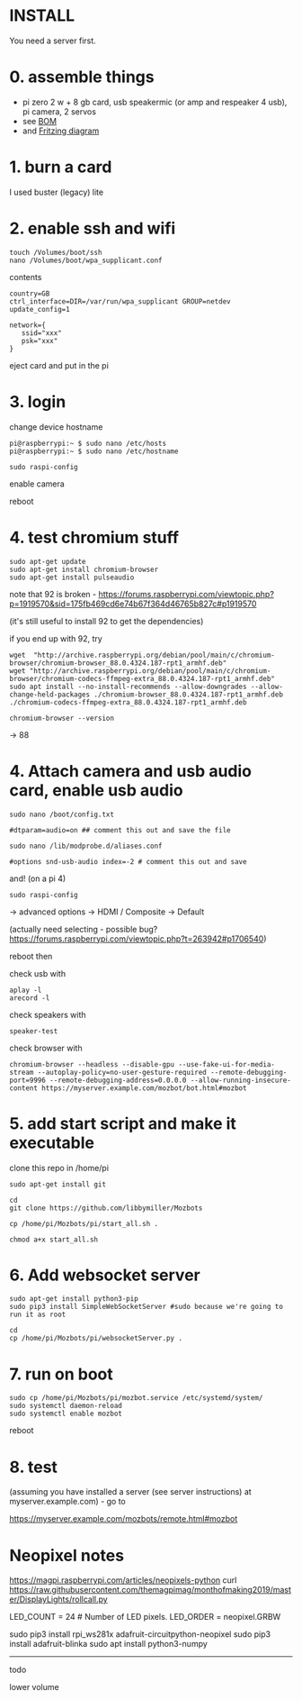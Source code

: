 # INSTALL

You need a server first.

# 0. assemble things

 * pi zero 2 w + 8 gb card, usb speakermic (or amp and respeaker 4 usb), pi camera, 2 servos
 * see [BOM](mozbots_bom.csv)
 * and [Fritzing diagram](mozbots_fritzing.png)

# 1. burn a card

I used buster (legacy) lite

# 2. enable ssh and wifi

    touch /Volumes/boot/ssh
    nano /Volumes/boot/wpa_supplicant.conf


contents

    country=GB
    ctrl_interface=DIR=/var/run/wpa_supplicant GROUP=netdev
    update_config=1

    network={
       ssid="xxx"
       psk="xxx"
    }

eject card and put in the pi

# 3. login

change device hostname

    pi@raspberrypi:~ $ sudo nano /etc/hosts
    pi@raspberrypi:~ $ sudo nano /etc/hostname

    sudo raspi-config

enable camera

reboot


# 4. test chromium stuff

    sudo apt-get update
    sudo apt-get install chromium-browser
    sudo apt-get install pulseaudio

note that 92 is broken - https://forums.raspberrypi.com/viewtopic.php?p=1919570&sid=175fb469cd6e74b67f364d46765b827c#p1919570

(it's still useful to install 92 to get the dependencies)

if you end up with 92, try

    wget  "http://archive.raspberrypi.org/debian/pool/main/c/chromium-browser/chromium-browser_88.0.4324.187-rpt1_armhf.deb"
    wget "http://archive.raspberrypi.org/debian/pool/main/c/chromium-browser/chromium-codecs-ffmpeg-extra_88.0.4324.187-rpt1_armhf.deb"
    sudo apt install --no-install-recommends --allow-downgrades --allow-change-held-packages ./chromium-browser_88.0.4324.187-rpt1_armhf.deb ./chromium-codecs-ffmpeg-extra_88.0.4324.187-rpt1_armhf.deb

    chromium-browser --version

-> 88


# 4. Attach camera and usb audio card, enable usb audio

    sudo nano /boot/config.txt 

    #dtparam=audio=on ## comment this out and save the file

    sudo nano /lib/modprobe.d/aliases.conf

    #options snd-usb-audio index=-2 # comment this out and save

and! (on a pi 4)

    sudo raspi-config

-> advanced options -> HDMI / Composite -> Default

(actually need selecting - possible bug? https://forums.raspberrypi.com/viewtopic.php?t=263942#p1706540)

reboot then

check usb with 

    aplay -l
    arecord -l

check speakers with

    speaker-test

check browser with 

    chromium-browser --headless --disable-gpu --use-fake-ui-for-media-stream --autoplay-policy=no-user-gesture-required --remote-debugging-port=9996 --remote-debugging-address=0.0.0.0 --allow-running-insecure-content https://myserver.example.com/mozbot/bot.html#mozbot

# 5. add start script and make it executable

clone this repo in /home/pi

    sudo apt-get install git

    cd
    git clone https://github.com/libbymiller/Mozbots

    cp /home/pi/Mozbots/pi/start_all.sh .

    chmod a+x start_all.sh 


# 6. Add websocket server

    sudo apt-get install python3-pip
    sudo pip3 install SimpleWebSocketServer #sudo because we're going to run it as root

    cd
    cp /home/pi/Mozbots/pi/websocketServer.py .

# 7. run on boot

    sudo cp /home/pi/Mozbots/pi/mozbot.service /etc/systemd/system/
    sudo systemctl daemon-reload
    sudo systemctl enable mozbot

reboot


# 8. test

(assuming you have installed a server (see server instructions) at myserver.example.com) - go to 

https://myserver.example.com/mozbots/remote.html#mozbot


# Neopixel notes

https://magpi.raspberrypi.com/articles/neopixels-python
curl https://raw.githubusercontent.com/themagpimag/monthofmaking2019/master/DisplayLights/rollcall.py

LED_COUNT   = 24      # Number of LED pixels.
LED_ORDER = neopixel.GRBW


sudo pip3 install rpi_ws281x adafruit-circuitpython-neopixel
sudo pip3 install adafruit-blinka
sudo apt install python3-numpy

----

todo

lower volume


